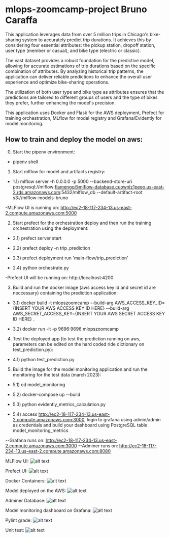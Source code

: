 # mlops-zoomcamp-project Bruno Caraffa

This application leverages data from over 5 million trips in Chicago's bike-sharing system to accurately predict trip durations. It achieves this by considering four essential attributes: the pickup station, dropoff station, user type (member or casual), and bike type (electric or classic).

The vast dataset provides a robust foundation for the predictive model, allowing for accurate estimations of trip durations based on the specific combination of attributes. By analyzing historical trip patterns, the application can deliver reliable predictions to enhance the overall user experience and optimize bike-sharing operations.

The utilization of both user type and bike type as attributes ensures that the predictions are tailored to different groups of users and the type of bikes they prefer, further enhancing the model's precision.

This application uses Docker and Flask for the AWS deployment, Prefect for training orchestration, MLflow for model registry and Grafana/Evidently for model monitoring.

## How to train and deploy the model on aws:
0) Start the pipenv environment:
*  pipenv shell

1) Start mlflow for model and artifacts registry:

* 1.1) mlflow server -h 0.0.0.0 -p 5000 --backend-store-uri postgresql://mlflow:flamengo@mlflow-database.cuownlz1peeo.us-east-2.rds.amazonaws.com:5432/mlflow_db --default-artifact-root s3://mlflow-models-bruno

-MLFlow UI is running on: http://ec2-18-117-234-13.us-east-2.compute.amazonaws.com:5000

2) Start prefect for the orchestration deploy and then run the training orchestration using the deployment:

* 2.1) prefect server start

* 2.2) prefect deploy -n trip_prediction

* 2.3) prefect deployment run 'main-flow/trip_prediction'

* 2.4) python orchestrate.py

-Prefect UI will be running on: http://localhost:4200

3) Build and run the docker image (aws access key id and secret id are neccessary) containing the prediction application:

* 3.1) docker build -t mlopszoomcamp --build-arg AWS_ACCESS_KEY_ID={INSERT YOUR AWS ACCESS KEY ID HERE} --build-arg AWS_SECRET_ACCESS_KEY={INSERT YOUR AWS SECRET ACCESS KEY ID HERE} .

* 3.2) docker run -it -p 9696:9696 mlopszoomcamp

4) Test the deployed app (to test the prediction running on aws, parameters can be edited on the hard coded ride dictionary on test_prediction.py):

* 4.1) python test_prediction.py 

5) Build the image for the model monitoring application and run the monitoring for the test data (march 2023):

* 5.1) cd model_monitoring

* 5.2) docker-compose up --build

* 5.3) python evidently_metrics_calculation.py

* 5.4) access http://ec2-18-117-234-13.us-east-2.compute.amazonaws.com:3000, login to grafana using admin/admin as credentials and build your dashboard using PostgreSQL table model_monitoring_metrics

--Grafana runs on: http://ec2-18-117-234-13.us-east-2.compute.amazonaws.com:3000
--Adminer runs on: http://ec2-18-117-234-13.us-east-2.compute.amazonaws.com:8080

MLFlow UI:
![alt text](https://i.ibb.co/rkRytYy/mlops2.png)

Prefect UI:
![alt text](https://i.ibb.co/FhRdNN5/mlops3.png)

Docker Containers:
![alt text](https://i.ibb.co/bH7q03C/mlops4.png)

Model deployed on the AWS:
![alt text](https://i.ibb.co/fSz1dWZ/mlops5.png)

Adminer Database:
![alt text](https://i.ibb.co/mvhjS37/mlops7.pngg)

Model monitoring dashboard on Grafana:
![alt text](https://i.ibb.co/6s4ZtZX/mlops6.png)

Pylint grade:
![alt text](https://i.ibb.co/WvdvbDd/mlops1.png)

Unit test:
![alt text](https://i.ibb.co/sFwtd14/mlops8.png)
